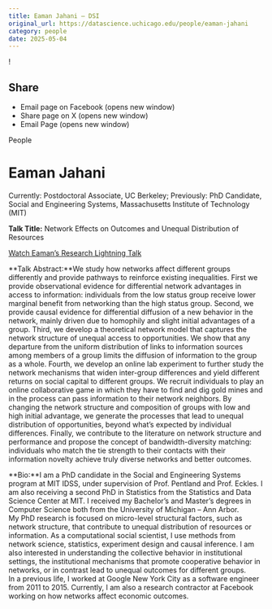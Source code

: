 ```yaml
---
title: Eaman Jahani – DSI
original_url: https://datascience.uchicago.edu/people/eaman-jahani
category: people
date: 2025-05-04
---
```


<!-- Table-like structure detected -->

!

## Share

* Email page on Facebook (opens new window)
* Share page on X (opens new window)
* Email Page (opens new window)

<!-- Table-like structure detected -->

People

# Eaman Jahani

Currently: Postdoctoral Associate, UC Berkeley; Previously: PhD Candidate, Social and Engineering Systems, Massachusetts Institute of Technology (MIT)

**Talk Title:** Network Effects on Outcomes and Unequal Distribution of Resources

[Watch Eaman’s Research Lightning Talk](https://www.youtube.com/watch?v=Pxs5qN0JObg&list=PL0IrIAIuK93H0cbSgTHNEroKJTamJMuGV&index=5)

**Talk Abstract:**We study how networks affect different groups differently and provide pathways to reinforce existing inequalities. First we provide observational evidence for differential network advantages in access to information: individuals from the low status group receive lower marginal benefit from networking than the high status group. Second, we provide causal evidence for differential diffusion of a new behavior in the network, mainly driven due to homophily and slight initial advantages of a group. Third, we develop a theoretical network model that captures the network structure of unequal access to opportunities. We show that any departure from the uniform distribution of links to information sources among members of a group limits the diffusion of information to the group as a whole. Fourth, we develop an online lab experiment to further study the network mechanisms that widen inter-group differences and yield different returns on social capital to different groups. We recruit individuals to play an online collaborative game in which they have to find and dig gold mines and in the process can pass information to their network neighbors. By changing the network structure and composition of groups with low and high initial advantage, we generate the processes that lead to unequal distribution of opportunities, beyond what’s expected by individual differences. Finally, we contribute to the literature on network structure and performance and propose the concept of bandwidth-diversity matching: individuals who match the tie strength to their contacts with their information novelty achieve truly diverse networks and better outcomes.

**Bio:**I am a PhD candidate in the Social and Engineering Systems program at MIT IDSS, under supervision of Prof. Pentland and Prof. Eckles. I am also receiving a second PhD in Statistics from the Statistics and Data Science Center at MIT. I received my Bachelor’s and Master’s degrees in Computer Science both from the University of Michigan – Ann Arbor.  
My PhD research is focused on micro-level structural factors, such as network structure, that contribute to unequal distribution of resources or information. As a computational social scientist, I use methods from network science, statistics, experiment design and causal inference. I am also interested in understanding the collective behavior in institutional settings, the institutional mechanisms that promote cooperative behavior in networks, or in contrast lead to unequal outcomes for different groups.  
In a previous life, I worked at Google New York City as a software engineer from 2011 to 2015. Currently, I am also a research contractor at Facebook working on how networks affect economic outcomes.